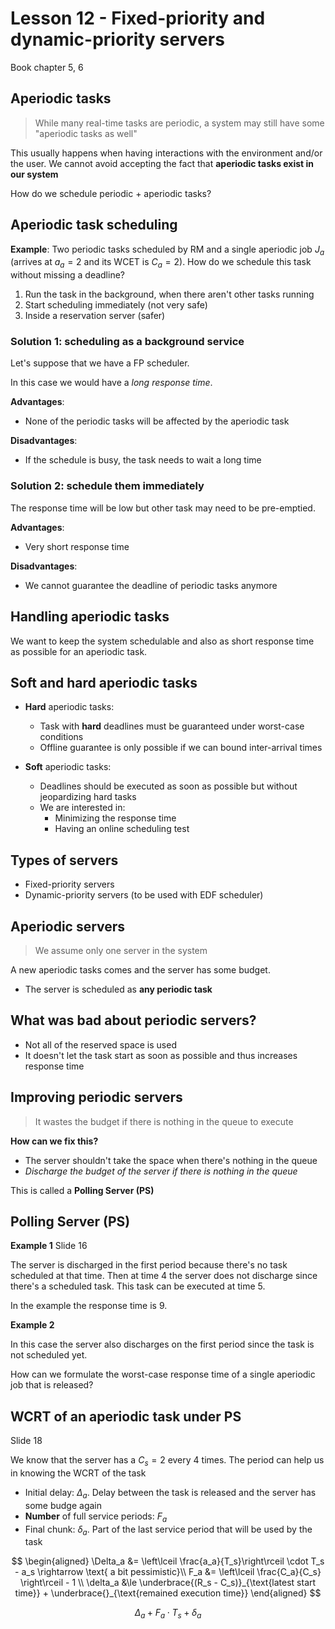 # Lesson 12 - Fixed-priority and dynamic-priority servers

Book chapter 5, 6

## Aperiodic tasks
> While many real-time tasks are periodic, a system may still have some "aperiodic tasks as well"

This usually happens when having interactions with the environment and/or the user. We cannot avoid accepting the fact that **aperiodic tasks exist in our system**

How do we schedule periodic + aperiodic tasks?

## Aperiodic task scheduling

**Example**: Two periodic tasks scheduled by RM and a single aperiodic job $J_a$ (arrives at $a_a = 2$ and its WCET is $C_a = 2$). How do we schedule this task without missing a deadline?

1. Run the task in the background, when there aren't other tasks running
2. Start scheduling immediately (not very safe)
3. Inside a reservation server (safer)

### Solution 1: scheduling as a background service

Let's suppose that we have a FP scheduler.

In this case we would have a _long response time_. 

**Advantages**:
- None of the periodic tasks will be affected by the aperiodic task

**Disadvantages**:
- If the schedule is busy, the task needs to wait a long time

### Solution 2: schedule them immediately

The response time will be low but other task may need to be pre-emptied.

**Advantages**:
- Very short response time

**Disadvantages**:
- We cannot guarantee the deadline of periodic tasks anymore

## Handling aperiodic tasks

We want to keep the system schedulable and also as short response time as possible for an aperiodic task.

## Soft and hard aperiodic tasks

- **Hard** aperiodic tasks:
  - Task with **hard** deadlines must be guaranteed under worst-case conditions
  - Offline guarantee is only possible if we can bound inter-arrival times

- **Soft** aperiodic tasks:
  - Deadlines should be executed as soon as possible but without jeopardizing hard tasks
  - We are interested in:
    - Minimizing the response time
    - Having an online scheduling test

## Types of servers
- Fixed-priority servers
- Dynamic-priority servers (to be used with EDF scheduler)

## Aperiodic servers

> We assume only one server in the system

A new aperiodic tasks comes and the server has some budget.

- The server is scheduled as **any periodic task**

## What was bad about periodic servers?

- Not all of the reserved space is used
- It doesn't let the task start as soon as possible and thus increases response time

## Improving periodic servers

> It wastes the budget if there is nothing in the queue to execute

**How can we fix this?**

- The server shouldn't take the space when there's nothing in the queue
- _Discharge the budget of the server if there is nothing in the queue_

This is called a **Polling Server (PS)**

## Polling Server (PS)
**Example 1**
Slide 16

The server is discharged in the first period because there's no task scheduled at that time. Then at time 4 the server does not discharge since there's a scheduled task. This task can be executed at time 5.

In the example the response time is 9.

**Example 2**

In this case the server also discharges on the first period since the task is not scheduled yet. 

How can we formulate the worst-case response time of a single aperiodic job that is released?

## WCRT of an aperiodic task under PS
Slide 18

We know that the server has a $C_s = 2$ every 4 times. The period can help us in knowing the WCRT of the task

- Initial delay: $\Delta_a$. Delay between the task is released and the server has some budge again
- **Number** of full service periods: $F_a$
- Final chunk: $\delta_a$. Part of the last service period that will be used by the task

$$
\begin{aligned}
    \Delta_a &= \left\lceil \frac{a_a}{T_s}\right\rceil \cdot T_s - a_s \rightarrow \text{ a bit pessimistic}\\
    F_a &= \left\lceil \frac{C_a}{C_s} \right\rceil - 1 \\
    \delta_a &\le \underbrace{(R_s - C_s)}_{\text{latest start time}} + \underbrace{}_{\text{remained execution time}}
\end{aligned}
$$


$$
\Delta_a + F_a \cdot T_s + \delta_a
$$






